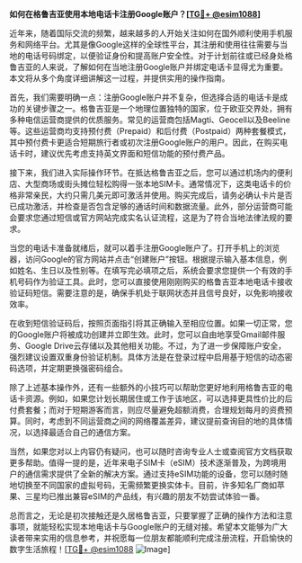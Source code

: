 **如何在格鲁吉亚使用本地电话卡注册Google账户？[[TG💪+ @esim1088](https://t.me/s/esim1088)]**

近年来，随着国际交流的频繁，越来越多的人开始关注如何在国外顺利使用手机服务和网络平台。尤其是像Google这样的全球性平台，其注册和使用往往需要与当地的电话号码绑定，以便验证身份和提高账户安全性。对于计划前往或已经身处格鲁吉亚的人来说，了解如何在当地注册Google账户并绑定电话卡显得尤为重要。本文将从多个角度详细讲解这一过程，并提供实用的操作指南。

首先，我们需要明确一点：注册Google账户并不复杂，但选择合适的电话卡是成功的关键步骤之一。格鲁吉亚是一个地理位置独特的国家，位于欧亚交界处，拥有多种电信运营商提供的优质服务。常见的运营商包括Magti、Geocell以及Beeline等。这些运营商均支持预付费（Prepaid）和后付费（Postpaid）两种套餐模式，其中预付费卡更适合短期旅行者或初次注册Google账户的用户。因此，在购买电话卡时，建议优先考虑支持英文界面和短信功能的预付费产品。

接下来，我们进入实际操作环节。在抵达格鲁吉亚之后，您可以通过机场内的便利店、大型商场或街头摊位轻松购得一张本地SIM卡。通常情况下，这类电话卡的价格非常亲民，大约只需几美元即可激活并使用。购买完成后，请务必确认卡片是否已成功激活，并检查是否包含足够的通话时间和数据流量。此外，部分运营商可能会要求您通过短信或官方网站完成实名认证流程，这是为了符合当地法律法规的要求。

当您的电话卡准备就绪后，就可以着手注册Google账户了。打开手机上的浏览器，访问Google的官方网站并点击“创建账户”按钮。根据提示输入基本信息，例如姓名、生日以及性别等。在填写完必填项之后，系统会要求您提供一个有效的手机号码作为验证工具。此时，您可以直接使用刚刚购买的格鲁吉亚本地电话卡接收验证码短信。需要注意的是，确保手机处于联网状态并且信号良好，以免影响接收效率。

在收到短信验证码后，按照页面指引将其正确输入至相应位置。如果一切正常，您的Google账户将被成功创建并立即生效。此时，您可以自由地享受Gmail邮件服务、Google Drive云存储以及其他相关功能。不过，为了进一步保障账户安全，强烈建议设置双重身份验证机制。具体方法是在登录过程中启用基于短信的动态密码选项，并定期更换强密码组合。

除了上述基本操作外，还有一些额外的小技巧可以帮助您更好地利用格鲁吉亚的电话卡资源。例如，如果您计划长期居住或工作于该地区，可以选择更具性价比的后付费套餐；而对于短期游客而言，则应尽量避免超额消费，合理规划每月的资费预算。同时，考虑到不同运营商之间的网络覆盖差异，建议提前查询目的地的具体情况，以选择最适合自己的通信方案。

当然，如果您对以上内容仍有疑问，也可以随时咨询专业人士或查阅官方文档获取更多帮助。值得一提的是，近年来电子SIM卡（eSIM）技术逐渐普及，为跨境用户的通信需求提供了全新的解决方案。通过支持eSIM功能的设备，您可以随时随地切换至不同国家的虚拟号码，无需频繁更换实体卡。目前，许多知名厂商如苹果、三星均已推出兼容eSIM的产品线，有兴趣的朋友不妨尝试体验一番。

总而言之，无论是初次接触还是久居格鲁吉亚，只要掌握了正确的操作方法和注意事项，就能轻松实现本地电话卡与Google账户的无缝对接。希望本文能够为广大读者带来实用的信息参考，并祝愿每一位朋友都能顺利完成注册流程，开启愉快的数字生活旅程！[[TG💪+ @esim1088](https://t.me/s/esim1088) ![Image](https://i.postimg.cc/4NQfJmqS/Snipaste-2025-05-13-00-14-12.png)]